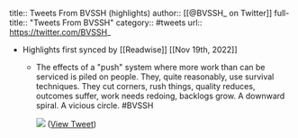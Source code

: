 title:: Tweets From BVSSH (highlights)
author:: [[@BVSSH_ on Twitter]]
full-title:: "Tweets From BVSSH"
category:: #tweets
url:: https://twitter.com/BVSSH_

- Highlights first synced by [[Readwise]] [[Nov 19th, 2022]]
	- The effects of a "push" system where more work than can be serviced is piled on people.
	  They, quite reasonably, use survival techniques.
	  They cut corners, rush things, quality reduces, outcomes suffer, work needs redoing, backlogs grow. A downward spiral. A vicious circle.
	  #BVSSH 
	  
	  ![](https://pbs.twimg.com/media/FKbSzZnXsAICYjV.jpg) ([View Tweet](https://twitter.com/BVSSH_/status/1488109301357068289))